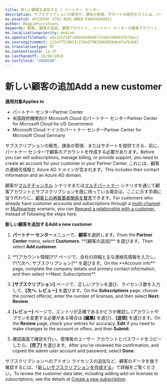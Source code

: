 ```yaml
---
title: 新しい顧客を追加する | パートナー センター
description: サブスクリプションの販売や、課金の管理、サポートの提供を行うには、パートナー センターで顧客の記録を作成する必要があります。 これには、顧客の連絡先情報と Azure AD ドメインが含まれます。
ms.assetid: 4F53DFAF-1792-4E91-BBEB-E9A65026A81C
author: MaggiePucciEvans
keywords: 顧客, 顧客の追加, 顧客アカウント, パートナー センターの顧客アカウント, お客様, お客様の追加, 顧客アカウントの作成
ms.localizationpriority: medium
ms.openlocfilehash: abe2e5f39718ddebb69d875febe3d06637b7ebc2
ms.sourcegitcommit: 123a7f53d633c27eb5f982926d856de47afb1042
ms.translationtype: MT
ms.contentlocale: ja-JP
ms.lasthandoff: 10/09/2018
ms.locfileid: "4490208"
---
```

# <a name="add-a-new-customer"></a><span data-ttu-id="380d6-105">新しい顧客の追加</span><span class="sxs-lookup"><span data-stu-id="380d6-105">Add a new customer</span></span>

**<span data-ttu-id="380d6-106">適用対象</span><span class="sxs-lookup"><span data-stu-id="380d6-106">Applies to</span></span>**

-  <span data-ttu-id="380d6-107">パートナー センター</span><span class="sxs-lookup"><span data-stu-id="380d6-107">Partner Center</span></span>
-  <span data-ttu-id="380d6-108">米国政府機関向け Microsoft Cloud のパートナー センター</span><span class="sxs-lookup"><span data-stu-id="380d6-108">Partner Center for Microsoft Cloud for US Government</span></span>
-  <span data-ttu-id="380d6-109">Microsoft Cloud ドイツのパートナー センター</span><span class="sxs-lookup"><span data-stu-id="380d6-109">Partner Center for Microsoft Cloud Germany</span></span>


<span data-ttu-id="380d6-110">サブスクリプションの販売、課金の管理、またはサポートを提供できる、前に、パートナー センターで顧客のアカウントを作成する必要があります。</span><span class="sxs-lookup"><span data-stu-id="380d6-110">Before you can sell subscriptions, manage billing, or provide support, you need to create an account for your customer in your Partner  Center.</span></span> <span data-ttu-id="380d6-111">これには、顧客の連絡先情報と Azure AD ドメインが含まれます。</span><span class="sxs-lookup"><span data-stu-id="380d6-111">This includes their contact information and an Azure AD domain.</span></span>

<span data-ttu-id="380d6-112">顧客が[マルチチャンネル](multichannel.md) シナリオまたは[マルチパートナー](multipartner.md) シナリオを通じて顧客アカウントとサブスクリプションを既に持っている場合は、ここに示す手順に従う代わりに、[顧客との再販業者関係を要求](request-a-relationship-with-a-customer.md)できます。</span><span class="sxs-lookup"><span data-stu-id="380d6-112">For customers who already have customer accounts and subscriptions through a [multi-channel](multichannel.md) or [Multipartner](multipartner.md) scenario, you can [Request a relationship with a customer](request-a-relationship-with-a-customer.md), instead of following the steps here.</span></span>

**<span data-ttu-id="380d6-113">新しい顧客を追加する</span><span class="sxs-lookup"><span data-stu-id="380d6-113">Add a new customer</span></span>**

1.  <span data-ttu-id="380d6-114">**パートナー センター**メニューで、**顧客**を選択します。</span><span class="sxs-lookup"><span data-stu-id="380d6-114">From the **Partner Center** menu, select **Customers**.</span></span> <span data-ttu-id="380d6-115">
          \*\*[顧客の追加]** を選びます。</span><span class="sxs-lookup"><span data-stu-id="380d6-115">Then select **Add customer**.</span></span>

2.  <span data-ttu-id="380d6-116">
          **[アカウント情報]\*\* ページで、会社の詳細と主な連絡先情報を入力し、\*\*[次へ: サブスクリプション]** を選びます。</span><span class="sxs-lookup"><span data-stu-id="380d6-116">On the **Account info** page, complete the company details and primary contact information, and then select **Next: Subscriptions**.</span></span>

3.  <span data-ttu-id="380d6-117">**[サブスクリプション]** ページで、正しいプランを選び、ライセンス数を入力して、**[次へ: レビュー]** を選びます。</span><span class="sxs-lookup"><span data-stu-id="380d6-117">On the **Subscriptions** page, choose the correct offer(s), enter the number of licenses, and then select **Next: Review**.</span></span>

4.  <span data-ttu-id="380d6-118">**[レビュー]** ページで、エントリが正確であるかどうか確認し (アカウントやプランを変更する必要がある場合は **[編集]** を選び)、**[送信]** を選びます。</span><span class="sxs-lookup"><span data-stu-id="380d6-118">On the **Review** page, check your entries for accuracy, **Edit** if you need to make changes to the account or offers, and then **Submit**.</span></span>

5.  <span data-ttu-id="380d6-119">確認画面で確認を行い、管理者のユーザー アカウントとパスワードをコピーしたら、**[完了]** を選びます。</span><span class="sxs-lookup"><span data-stu-id="380d6-119">After you’ve reviewed the confirmation, and copied the admin user account and password, select **Done**.</span></span>

<span data-ttu-id="380d6-120">サブスクリプションへのアドオン ライセンスの追加など、顧客のデータを後で確認するには、「[新しいサブスクリプションを作成する](create-a-new-subscription.md)」で詳細をご覧ください。</span><span class="sxs-lookup"><span data-stu-id="380d6-120">To review the customer data later, including adding add-on licenses to subscriptions, see the details at [Create a new subscription](create-a-new-subscription.md).</span></span>

 

 




